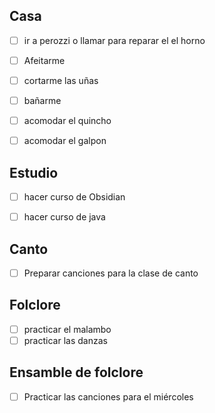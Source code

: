 ## Casa
- [ ] ir a perozzi o llamar para reparar el el horno
- [ ] Afeitarme
- [ ] cortarme las uñas
- [ ] bañarme
- [ ] acomodar el quincho 
- [ ] acomodar el galpon


## Estudio
- [ ] hacer curso de Obsidian 
- [ ] hacer curso de java



## Canto
- [ ] Preparar canciones para la clase de canto


## Folclore
- [ ] practicar el malambo
- [ ] practicar las danzas 

## Ensamble de folclore
- [ ] Practicar las canciones para el miércoles
